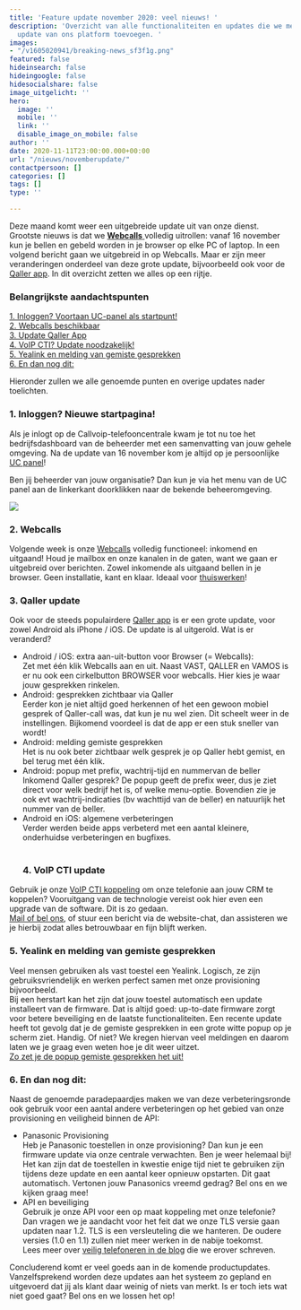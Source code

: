 ```yaml
---
title: 'Feature update november 2020: veel nieuws! '
description: 'Overzicht van alle functionaliteiten en updates die we met de nieuwste
  update van ons platform toevoegen. '
images:
- "/v1605020941/breaking-news_sf3f1g.png"
featured: false
hideinsearch: false
hideingoogle: false
hidesocialshare: false
image_uitgelicht: ''
hero:
  image: ''
  mobile: ''
  link: ''
  disable_image_on_mobile: false
author: ''
date: 2020-11-11T23:00:00.000+00:00
url: "/nieuws/novemberupdate/"
contactpersoon: []
categories: []
tags: []
type: ''

---
```

Deze maand komt weer een uitgebreide update uit van onze dienst. Grootste nieuws is dat we [**Webcalls** ](https://www.callvoip.nl/telefonie/functionaliteiten/webcalls/)volledig uitrollen: vanaf 16 november kun je bellen en gebeld worden in je browser op elke PC of laptop. In een volgend bericht gaan we uitgebreid in op Webcalls. Maar er zijn meer veranderingen onderdeel van deze grote update, bijvoorbeeld ook voor de [Qaller app](https://www.callvoip.nl/telefonie/qaller/). In dit overzicht zetten we alles op een rijtje.

<h3>Belangrijkste aandachtspunten</h3>

<a href="#1">1. Inloggen? Voortaan UC-panel als startpunt!</a><br>
<a href="#2">2. Webcalls beschikbaar</a><br>
<a href="#3">3. Update Qaller App</a><br>
<a href="#4">4. VoIP CTI? Update noodzakelijk!</a><br>
<a href="#5">5. Yealink en melding van gemiste gesprekken</a><br>
<a href="#6">6. En dan nog dit: </a>

Hieronder zullen we alle genoemde punten en overige updates nader toelichten.
<div id="1">
<h3>1. Inloggen? Nieuwe startpagina!</h3>
</div>

Als je inlogt op de Callvoip-telefooncentrale kwam je tot nu toe het bedrijfsdashboard van de beheerder met een samenvatting van jouw gehele omgeving. Na de update van 16 november kom je altijd op je persoonlijke [UC panel](https://www.callvoip.nl/telefonie/ucpanel/)!

Ben jij beheerder van jouw organisatie?
Dan kun je via het menu van de UC panel aan de linkerkant doorklikken naar de bekende beheeromgeving.

![](https://res.cloudinary.com/callvoip/image/upload/v1605187419/UC-beheerder_yuwjuu.png)

<div id="2">
<h3>2. Webcalls</h3>
</div>

Volgende week is onze [Webcalls](https://www.callvoip.nl/webcalls/) volledig functioneel: inkomend en uitgaand! Houd je mailbox en onze kanalen in de gaten, want we gaan er uitgebreid over berichten. Zowel inkomende als uitgaand bellen in je browser. Geen installatie, kant en klaar. Ideaal voor [thuiswerken](https://www.callvoip.nl/webcalls/)!
<div id="3">
<h3>3. Qaller update</h3>
</div>

Ook voor de steeds populairdere [Qaller app](https://www.callvoip.nl/telefonie/qaller/) is er een grote update, voor zowel Android als iPhone / iOS. De update is al uitgerold. Wat is er veranderd?

* Android / iOS: extra aan-uit-button voor Browser (= Webcalls): <br>
  Zet met één klik Webcalls aan en uit. Naast VAST, QALLER en VAMOS is er nu ook een cirkelbutton BROWSER voor webcalls. Hier kies je waar jouw  gesprekken rinkelen.
* Android: gesprekken zichtbaar via Qaller<br> Eerder kon je niet altijd goed herkennen of het een gewoon mobiel gesprek of Qaller-call was, dat kun je nu wel zien. Dit scheelt weer in de instellingen. Bijkomend voordeel is dat de app er een stuk sneller van wordt!
* Android: melding gemiste gesprekken<br> Het is nu ook beter zichtbaar welk gesprek je op Qaller hebt gemist, en bel terug met één klik.
* Android: popup met prefix, wachtrij-tijd en nummervan de beller<br>
  Inkomend Qaller gesprek? De popup geeft de prefix weer, dus je ziet direct voor welk bedrijf het is, of welke menu-optie. Bovendien zie je ook evt wachtrij-indicaties (bv wachttijd van de beller) en natuurlijk het nummer van de beller.
* Android en iOS: algemene verbeteringen<br>
  Verder werden beide apps verbeterd met een aantal kleinere, onderhuidse verbeteringen en bugfixes.<br><br>
  <div id="4">
  <h3>4. VoIP CTI update</h3>
  </div>

Gebruik je onze [VoIP CTI koppeling](https://www.callvoip.nl/telefonie/integratiemetcrm/) om onze telefonie aan jouw CRM te koppelen? Vooruitgang van de technologie vereist ook hier even een upgrade van de software. Dit is zo gedaan.<br> [Mail of bel ons](https://www.callvoip.nl/contact/), of stuur een bericht via de website-chat, dan assisteren we je hierbij zodat alles betrouwbaar en fijn blijft werken.
<div id="5">
<h3>5. Yealink en melding van gemiste gesprekken</h3>
</div>

Veel mensen gebruiken als vast toestel een Yealink. Logisch, ze zijn gebruiksvriendelijk en werken perfect samen met onze provisioning bijvoorbeeld.<br>
Bij een herstart kan het zijn dat jouw toestel automatisch een update installeert van de firmware. Dat is altijd goed: up-to-date firmware zorgt voor betere beveiliging en de laatste functionaliteiten. Een recente update heeft tot gevolg dat je de gemiste gesprekken in een grote witte popup op je scherm ziet. Handig. Of niet? We kregen hiervan veel meldingen en daarom laten we je graag even weten hoe je dit weer uitzet. <br>
[Zo zet je de popup gemiste gesprekken het uit!](https://www.callvoip.nl/ondersteuning/apparatuurhandleidingen/aanpassing-display/)
<div id="6">
<h3>6. En dan nog dit: </h3>
</div>

Naast de genoemde paradepaardjes maken we van deze verbeteringsronde ook gebruik voor een aantal andere verbeteringen op het gebied van onze provisioning en veiligheid binnen de API:

* Panasonic Provisioning<br>
  Heb je Panasonic toestellen in onze provisioning? Dan kun je een firmware update via onze centrale verwachten. Ben je weer helemaal bij! Het kan zijn dat de toestellen in kwestie enige tijd niet te gebruiken zijn tijdens deze update en een aantal keer opnieuw opstarten. Dit gaat automatisch. Vertonen jouw Panasonics vreemd gedrag? Bel ons en we kijken graag mee!
* API en beveiliging<br>
  Gebruik je onze API voor een op maat koppeling met onze telefonie? Dan vragen we je aandacht voor het feit dat we onze TLS versie gaan updaten naar 1.2. TLS is een versleuteling die we hanteren. De oudere versies (1.0 en 1.1) zullen niet meer werken in de nabije toekomst. <br>
  Lees meer over [veilig telefoneren in de blog](https://www.callvoip.nl/blog-veiligheid/) die we erover schreven.

Concluderend komt er veel goeds aan in de komende productupdates. Vanzelfsprekend worden deze updates aan het systeem zo gepland en uitgevoerd dat jij als klant daar weinig of niets van merkt. Is er toch iets wat niet goed gaat? Bel ons en we lossen het op!